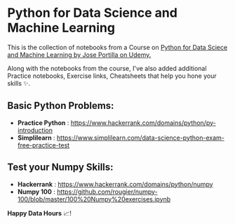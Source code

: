 # Python for Data Science and Machine Learning 

This is the collection of notebooks from a Course on [ Python for Data Sciece and Machine Learning by Jose Portilla on Udemy.](https://www.udemy.com/python-for-data-science-and-machine-learning-bootcamp/learn/v4/overview) </br>

Along with the notebooks from the course, I've also added additional Practice notebooks, Exercise links, Cheatsheets that help you hone your skills :sparkles:. 

## Basic Python Problems:

* **Practice Python** : https://www.hackerrank.com/domains/python/py-introduction <br>
* **Simplilearn**     : https://www.simplilearn.com/data-science-python-exam-free-practice-test 

## Test your Numpy Skills:

* **Hackerrank**      : https://www.hackerrank.com/domains/python/numpy </br>
* **Numpy 100**       : https://github.com/rougier/numpy-100/blob/master/100%20Numpy%20exercises.ipynb

**Happy Data Hours** :chart_with_upwards_trend:!
